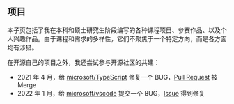 ## 项目

本子页包括了我在本科和硕士研究生阶段编写的各种课程项目、参赛作品、以及个人兴趣作品。由于课程和需求的多样性，它们不聚焦于一个特定方向，而是各方面均有涉猎。

在开源自己的项目之外，我还尝试参与开源社区的共建：

- 2021 年 4 月，给 [microsoft/TypeScript](https://github.com/microsoft/TypeScript) 修复一个 BUG，[Pull Request](https://github.com/microsoft/TypeScript/pull/43654) 被 Merge
- 2022 年 1 月，给 [microsoft/vscode](https://github.com/microsoft/vscode) 提交一个 BUG，[Issue](https://github.com/microsoft/vscode/issues/140761) 得到修复
